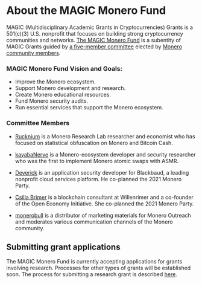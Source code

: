 # About the MAGIC Monero Fund

MAGIC (Multidisciplinary Academic Grants in Cryptocurrencies) Grants is a 501(c)(3) U.S. nonprofit that focuses on building strong cryptocurrency communities and networks. [The MAGIC Monero Fund](https://magicgrants.org/funds/monero) is a subentity of MAGIC Grants guided by [a five-member committee](https://magicgrants.org/Monero-Fund-Committee/) elected by [Monero community members](https://magicgrants.org/funds/monero/monero_fund_voters/).

### MAGIC Monero Fund Vision and Goals:

* Improve the Monero ecosystem.
* Support Monero development and research.
* Create Monero educational resources.
* Fund Monero security audits.
* Run essential services that support the Monero ecosystem.

### Committee Members

* [Rucknium](https://github.com/Rucknium) is a Monero Research Lab researcher and economist who has focused on statistical obfuscation on Monero and Bitcoin Cash.

* [kayabaNerve](https://github.com/kayabaNerve) is a Monero-ecosystem developer and security  researcher who was the first to implement Monero atomic swaps with ASMR.

* [Deverick](https://github.com/hashes4merkle) is an application security developer for Blackbaud, a leading nonprofit cloud services platform. He co-planned the 2021 Monero Party.

* [Csilla Brimer](https://twitter.com/CryptoTweetie) is a blockchain consultant at Willenrimer and a co-founder of the Open Economy Initiative. She co-planned the 2021 Monero Party.

* [monerobull](https://twitter.com/monerobull) is a distributor of marketing materials for Monero Outreach and moderates various communication channels of the Monero community.

## Submitting grant applications

The MAGIC Monero Fund is currently accepting applications for grants involving research. Processes for other types of grants will be established soon. The process for submitting a research grant is described [here](https://github.com/MAGICGrants/Monero-Fund/blob/main/Research-Grant-RFP.md).


